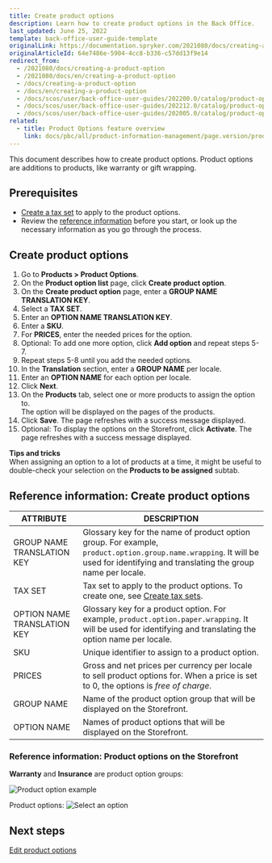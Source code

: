```yaml
---
title: Create product options
description: Learn how to create product options in the Back Office.
last_updated: June 25, 2022
template: back-office-user-guide-template
originalLink: https://documentation.spryker.com/2021080/docs/creating-a-product-option
originalArticleId: 64e7486e-5904-4cc8-b336-c57dd13f9e14
redirect_from:
  - /2021080/docs/creating-a-product-option
  - /2021080/docs/en/creating-a-product-option
  - /docs/creating-a-product-option
  - /docs/en/creating-a-product-option
  - /docs/scos/user/back-office-user-guides/202200.0/catalog/product-options/creating-product-options.html
  - /docs/scos/user/back-office-user-guides/202212.0/catalog/product-options/creating-product-options.html  
  - /docs/scos/user/back-office-user-guides/202005.0/catalog/product-options/create-product-options.html
related:
  - title: Product Options feature overview
    link: docs/pbc/all/product-information-management/page.version/product-options-feature-overview.html
---
```


This document describes how to create product options. Product options are additions to products, like warranty or gift wrapping.

## Prerequisites

* [Create a tax set](/docs/pbc/all/tax-management/{{site.version}}/manage-in-the-back-office/create-tax-sets.html) to apply to the product options.
* Review the [reference information](#reference-information-create-product-options) before you start, or look up the necessary information as you go through the process.

## Create product options

1. Go to **Products&nbsp;<span aria-label="and then">></span> Product Options**.
2. On the **Product option list** page, click **Create product option**.
3. On the **Create product option** page, enter a **GROUP NAME TRANSLATION KEY**.
4. Select a **TAX SET**.
5. Enter an **OPTION NAME TRANSLATION KEY**.
6. Enter a **SKU**.
7. For **PRICES**, enter the needed prices for the option.
8. Optional: To add one more option, click **Add option** and repeat steps 5-7.
9. Repeat steps 5-8 until you add the needed options.
10. In the **Translation** section, enter a **GROUP NAME** per locale.
11. Enter an **OPTION NAME** for each option per locale.
12. Click **Next**.
13. On the **Products** tab, select one or more products to assign the option to.     
    The option will be displayed on the pages of the products.
14. Click **Save**.
    The page refreshes with a success message displayed.
15. Optional: To display the options on the Storefront, click **Activate**.
    The page refreshes with a success message displayed.


**Tips and tricks**
<br>When assigning an option to a lot of products at a time, it might be useful to double-check your selection on the  **Products to be assigned** subtab.



## Reference information: Create product options


| ATTRIBUTE | DESCRIPTION |
| --- | --- |
| GROUP NAME TRANSLATION KEY | Glossary key for the name of product option group. For example, `product.option.group.name.wrapping`. It will be used for identifying and translating the group name per locale. |
| TAX SET | Tax set to apply to the product options. To create one, see [Create tax sets](/docs/pbc/all/tax-management/{{site.version}}/manage-in-the-back-office/create-tax-sets.html). |
| OPTION NAME TRANSLATION KEY | Glossary key for a product option. For example, `product.option.paper.wrapping`. It will be used for identifying and translating the option name per locale. |
| SKU | Unique identifier to assign to a product option. |
| PRICES | Gross and net prices per currency per locale to sell product options for. When a price is set to 0, the options is *free of charge*.  |
| GROUP NAME | Name of the product option group that will be displayed on the Storefront. |
| OPTION NAME | Names of product options that will be displayed on the Storefront. |


### Reference information: Product options on the Storefront

**Warranty** and **Insurance** are product option groups:

![Product option example](https://spryker.s3.eu-central-1.amazonaws.com/docs/User+Guides/Back+Office+User+Guides/Products/Products/Product+Options/Product+Options%3A+Reference+Information/product-option-example.png)

Product options:
![Select an option](https://spryker.s3.eu-central-1.amazonaws.com/docs/User+Guides/Back+Office+User+Guides/Products/Products/Product+Options/Product+Options%3A+Reference+Information/select-option-drop-down.png)

## Next steps

[Edit product options](/docs/pbc/all/product-information-management/{{page.version}}/manage-in-the-back-office/product-options/edit-product-options.html)
